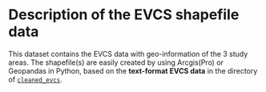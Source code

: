 # Description of the EVCS shapefile data
This dataset contains the EVCS data with geo-information of the 3 study areas.
The shapefile(s) are easily created by using Arcgis(Pro) or Geopandas in Python, 
based on the **text-format EVCS data** in the directory of [`cleaned_evcs`](../../interim/cleaned_evcs/).


